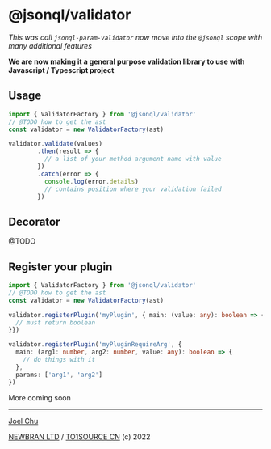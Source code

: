 # @jsonql/validator

_This was call `jsonql-param-validator` now move into the `@jsonql` scope with many additional features_

**We are now making it a general purpose validation library to use with Javascript / Typescript project**

## Usage

```ts
import { ValidatorFactory } from '@jsonql/validator'
// @TODO how to get the ast
const validator = new ValidatorFactory(ast)

validator.validate(values)
        .then(result => {
          // a list of your method argument name with value
        })
        .catch(error => {
          console.log(error.details)
          // contains position where your validation failed
        })
```

## Decorator

@TODO

## Register your plugin

```ts
import { ValidatorFactory } from '@jsonql/validator'
// @TODO how to get the ast
const validator = new ValidatorFactory(ast)

validator.registerPlugin('myPlugin', { main: (value: any): boolean => {
  // must return boolean
}})

validator.registerPlugin('myPluginRequireArg', {
  main: (arg1: number, arg2: number, value: any): boolean => {
    // do things with it
  },
  params: ['arg1', 'arg2']
})

```

More coming soon


---

[Joel Chu](https://joelchu.com)

[NEWBRAN LTD](https://newbran.ch) / [TO1SOURCE CN](https://to1source.com) (c) 2022

